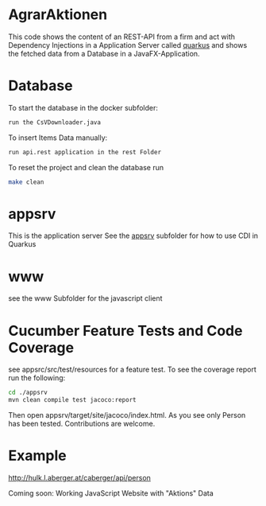 # AgrarAktionen

This code shows the content of an REST-API from a firm and act with Dependency Injections in a Application Server called [quarkus](https://quarkus.io) and shows the fetched data from a Database in a JavaFX-Application.

Database
===

To start the database in the docker subfolder: 
```bash
run the CsVDownloader.java
```

To insert Items Data manually: 
```bash
run api.rest application in the rest Folder
```

To reset the project and clean the database run
```bash
make clean
```

appsrv
===
This is the application server
See the [appsrv](./appsrv/README.md) subfolder for how to use CDI in Quarkus

www
===
see the www Subfolder for the javascript client

Cucumber Feature Tests and Code Coverage
===
see appsrc/src/test/resources for a feature test. To see the coverage report run the following:
~~~bash
cd ./appsrv
mvn clean compile test jacoco:report
~~~

Then open appsrv/target/site/jacoco/index.html.
As you see only Person has been tested. Contributions are welcome.

Example
===
http://hulk.l.aberger.at/caberger/api/person

Coming soon: Working JavaScript Website with "Aktions" Data
